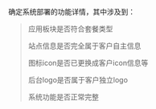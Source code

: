 确定系统部署的功能详情，其中涉及到：

> 应用板块是否符合套餐类型
>
> 站点信息是否完全属于客户自主信息
>
> 图标icon是否已更换成客户icon信息等
>
> 后台logo是否属于客户独立logo
>
> 系统功能是否正常完整



